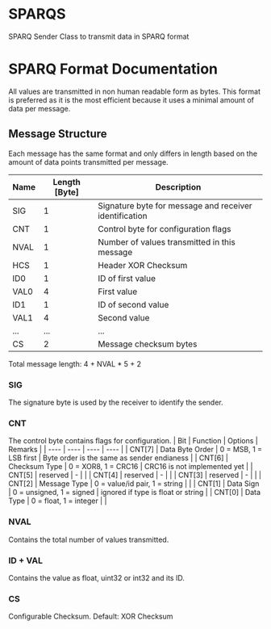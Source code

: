 # SPARQS
SPARQ Sender Class to transmit data in SPARQ format


# SPARQ Format Documentation
All values are transmitted in non human readable form as bytes. This format is preferred as it is the most efficient because it uses a minimal amount of data per message.

## Message Structure
Each message has the same format and only differs in length based on the amount of data points transmitted per message.

| Name | Length [Byte] | Description |
| ---- | ---- | ---- |
| SIG | 1 | Signature byte for message and receiver identification |
| CNT | 1 | Control byte for configuration flags |
| NVAL | 1 | Number of values transmitted in this message |
| HCS | 1 | Header XOR Checksum |
| ID0 | 1 | ID of first value | 
| VAL0 | 4 | First value |
| ID1 | 1 | ID of second value |
| VAL1 | 4 | Second value |
| ... | ... | ... |
| CS | 2 | Message checksum bytes |

Total message length: 4 + NVAL * 5 + 2

### SIG
The signature byte is used by the receiver to identify the sender.
### CNT
The control byte contains flags for configuration.
| Bit | Function | Options | Remarks |
| ---- | ---- | ---- | ---- |
| CNT[7] | Data Byte Order | 0 = MSB, 1 = LSB first | Byte order is the same as sender endianess |
| CNT[6] | Checksum Type | 0 = XOR8, 1 = CRC16 | CRC16 is not implemented yet |
| CNT[5] | reserved | - | |
| CNT[4] | reserved | - | |
| CNT[3] | reserved | - | |
| CNT[2] | Message Type | 0 = value/id pair, 1 = string |  |
| CNT[1] | Data Sign | 0 = unsigned, 1 = signed | ignored if type is float or string |
| CNT[0] | Data Type | 0 = float, 1 = integer | |
### NVAL
Contains the total number of values transmitted.
### ID + VAL
Contains the value as float, uint32 or int32 and its ID.
### CS
Configurable Checksum. Default: XOR Checksum
